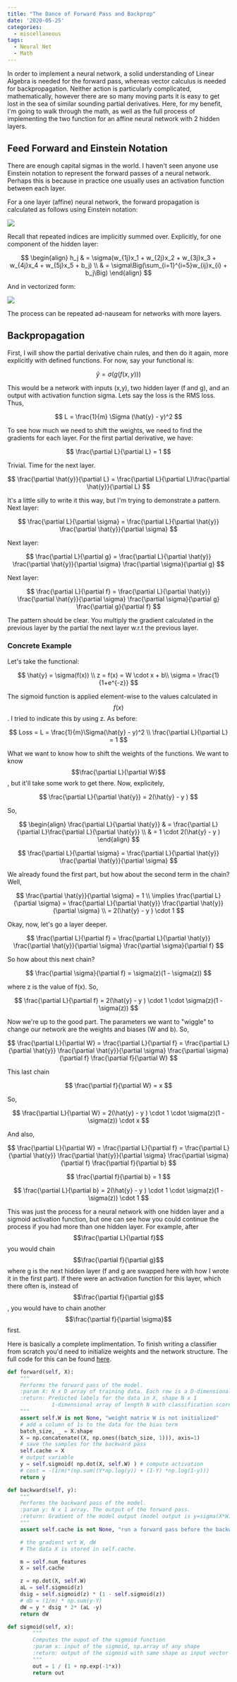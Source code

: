 ```yaml
---
title: "The Dance of Forward Pass and Backprop"
date: '2020-05-25'
categories:
  - miscellaneous
tags:
  - Neural Net
  - Math
---
```



In order to implement a neural network, a solid understanding of Linear Algebra is needed for the forward pass, whereas vector calculus is needed for backpropagation. Neither action is particularly complicated, mathematically, however there are so many moving parts it is easy to get lost in the sea of similar sounding partial derivatives. Here, for my benefit, I'm going to walk through the math, as well as the full process of implementing the two function for an affine neural network with 2 hidden layers.

## Feed Forward and Einstein Notation

There are enough capital sigmas in the world. I haven't seen anyone use Einstein notation to represent the forward passes of a neural network. Perhaps this is because in practice one usually uses an activation function between each layer.

For a one layer (affine) neural network, the forward propagation is calculated as follows using Einstein notation:

<!-- ![alt]({{ site.url }}{{ site.baseurl }}/assets/images/einstein_NN.png)
{: .full} -->
![](/assets/images/einstein_NN.png)


Recall that repeated indices are implicitly summed over. Explicitly, for one component of the hidden layer:

$$
\begin{align}
h_j & = \sigma(w_{1j}x_1 + w_{2j}x_2 + w_{3j}x_3 + w_{4j}x_4 + w_{5j}x_5 + b_j) \\
& = \sigma\Big(\sum_{i=1}^{i=5}w_{ij}x_{i} + b_j\Big)
\end{align}
$$

And in vectorized form:

<!-- ![alt]({{ site.url }}{{ site.baseurl }}/assets/images/NN_forward.png)
{: .full} -->
![](/assets/images/NN_forward.png)

The process can be repeated ad-nauseam for networks with more layers.

## Backpropagation

First, I will show the partial derivative chain rules, and then do it again, more explicitly with defined functions. For now, say your functional is:

$$
\hat{y} = \sigma(g(f(x,y)))
$$

This would be a network with inputs (x,y), two hidden layer (f and g), and an output with activation function sigma. Lets say the loss is the RMS loss. Thus,

$$
L = \frac{1}{m} \Sigma (\hat{y} - y)^2
$$

To see how much we need to shift the weights, we need to find the gradients for each layer. For the first partial derivative, we have:

$$
\frac{\partial L}{\partial L} = 1
$$

Trivial. Time for the next layer.

$$
\frac{\partial \hat{y}}{\partial L} = \frac{\partial L}{\partial L}\frac{\partial \hat{y}}{\partial L}
$$

It's a little silly to write it this way, but I'm trying to demonstrate a pattern. Next layer:

$$
\frac{\partial L}{\partial \sigma} = \frac{\partial L}{\partial \hat{y}} \frac{\partial \hat{y}}{\partial \sigma}
$$

Next layer:

$$
\frac{\partial L}{\partial g} = \frac{\partial L}{\partial \hat{y}} \frac{\partial \hat{y}}{\partial \sigma} \frac{\partial \sigma}{\partial g}
$$

Next layer:

$$
\frac{\partial L}{\partial f} = \frac{\partial L}{\partial \hat{y}} \frac{\partial \hat{y}}{\partial \sigma} \frac{\partial \sigma}{\partial g} \frac{\partial g}{\partial f}
$$

The pattern should be clear. You multiply the gradient calculated in the previous layer by the partial the next layer w.r.t the previous layer.

### Concrete Example

Let's take the functional:

$$
\hat{y} = \sigma(f(x)) \\
z = f(x) = W \cdot x + b\\
\sigma = \frac{1}{1+e^{-z}}
$$

The sigmoid function is applied element-wise to the values calculated in $$f(x)$$. I tried to indicate this by using z. As before:

$$
Loss = L = \frac{1}{m}\Sigma(\hat{y} - y)^2 \\
\frac{\partial L}{\partial L} = 1
$$

What we want to know how to shift the weights of the functions. We want to know $$\frac{\partial L}{\partial W}$$, but it'll take some work to get there. Now, explicitely,

$$
\frac{\partial L}{\partial \hat{y}} = 2(\hat{y} - y )
$$

So,

$$
\begin{align}
\frac{\partial L}{\partial \hat{y}} & = \frac{\partial L}{\partial L}\frac{\partial L}{\partial \hat{y}} \\
& = 1 \cdot 2(\hat{y} - y )
\end{align}
$$

$$
\frac{\partial L}{\partial \sigma} = \frac{\partial L}{\partial \hat{y}} \frac{\partial \hat{y}}{\partial \sigma}
$$

We already found the first part, but how about the second term in the chain? Well,

$$
\frac{\partial \hat{y}}{\partial \sigma} = 1 \\
\implies \frac{\partial L}{\partial \sigma} =  \frac{\partial L}{\partial \hat{y}} \frac{\partial \hat{y}}{\partial \sigma} \\
= 2(\hat{y} - y ) \cdot 1
$$

Okay, now, let's go a layer deeper.

$$
\frac{\partial L}{\partial f} = \frac{\partial L}{\partial \hat{y}} \frac{\partial \hat{y}}{\partial \sigma} \frac{\partial \sigma}{\partial f}
$$

So how about this next chain?

$$
\frac{\partial \sigma}{\partial f} = \sigma(z)(1 - \sigma(z))
$$

where z is the value of f(x). So,

$$
\frac{\partial L}{\partial f} = 2(\hat{y} - y ) \cdot 1 \cdot  \sigma(z)(1 - \sigma(z))
$$

Now we're up to the good part. The parameters we want to "wiggle" to change our network are the weights and biases (W and b). So,

$$
\frac{\partial L}{\partial W} = \frac{\partial L}{\partial f} = \frac{\partial L}{\partial \hat{y}} \frac{\partial \hat{y}}{\partial \sigma} \frac{\partial \sigma}{\partial f} \frac{\partial f}{\partial W}
$$

This last chain

$$
\frac{\partial f}{\partial W} = x
$$

So,

$$
\frac{\partial L}{\partial W} = 2(\hat{y} - y ) \cdot 1 \cdot  \sigma(z)(1 - \sigma(z)) \cdot x
$$

And also,

$$
\frac{\partial L}{\partial W} = \frac{\partial L}{\partial f} = \frac{\partial L}{\partial \hat{y}} \frac{\partial \hat{y}}{\partial \sigma} \frac{\partial \sigma}{\partial f} \frac{\partial f}{\partial b}
$$

$$
\frac{\partial f}{\partial b} = 1
$$

$$
\frac{\partial L}{\partial b} = 2(\hat{y} - y ) \cdot 1 \cdot  \sigma(z)(1 - \sigma(z)) \cdot 1
$$

This was just the process for a neural network with one hidden layer and a sigmoid activation function, but one can see how you could continue the process if you had more than one hidden layer. For example, after $$\frac{\partial L}{\partial f}$$ you would chain $$\frac{\partial f}{\partial g}$$ where g is the next hidden layer (f and g are swapped here with how I wrote it in the first part). If there were an activation function for this layer, which there often is, instead of $$\frac{\partial f}{\partial g}$$, you would have to chain another $$\frac{\partial f}{\partial \sigma}$$ first.

Here is basically a complete implimentation. To finish writing a classifier from scratch you'd need to initialize weights and the network structure. The full code for this can be found [here](https://github.com/jthaller/TUM_deep_learning/blob/master/exercise_04_cleaned/exercise_code/networks/classifier.py).

```python
def forward(self, X):
    """
    Performs the forward pass of the model.
    :param X: N x D array of training data. Each row is a D-dimensional point.
    :return: Predicted labels for the data in X, shape N x 1
              1-dimensional array of length N with classification scores.
    """
    assert self.W is not None, "weight matrix W is not initialized"
    # add a column of 1s to the data for the bias term
    batch_size, _ = X.shape
    X = np.concatenate((X, np.ones((batch_size, 1))), axis=1)
    # save the samples for the backward pass
    self.cache = X
    # output variable
    y = self.sigmoid( np.dot(X, self.W) ) # compute activation
    # cost = -(1/m)*(np.sum((Y*np.log(y)) + (1-Y) *np.log(1-y)))
    return y

def backward(self, y):
    """
    Performs the backward pass of the model.
    :param y: N x 1 array. The output of the forward pass.
    :return: Gradient of the model output (model output is y=sigma(X*W)) wrt W
    """
    assert self.cache is not None, "run a forward pass before the backward pass"

    # the gradient wrt W, dW
    # The data X is stored in self.cache.

    m = self.num_features
    X = self.cache

    z = np.dot(X, self.W)
    aL = self.sigmoid(z)
    dsig = self.sigmoid(z) * (1 - self.sigmoid(z))
    # db = (1/m) * np.sum(y-Y)
    dW = y * dsig * 2* (aL -y)
    return dW

def sigmoid(self, x):
        """
        Computes the ouput of the sigmoid function
        :param x: input of the sigmoid, np.array of any shape
        :return: output of the sigmoid with same shape as input vector x
        """
        out = 1 / (1 + np.exp(-1*x))
        return out
```
